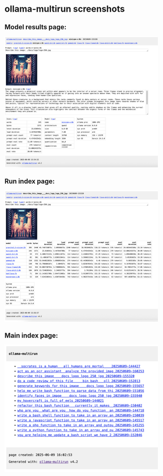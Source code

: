 # ollama-multirun screenshots

## Model results page:
![Screenshot of the model results page](model.page.png)

## Run index page:
![Screenshot of the run index page](run.page.png)

## Main index page:
![Screenshot of the main index page](main.index.png)
